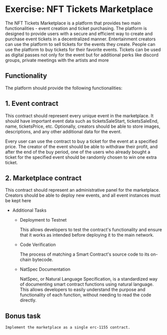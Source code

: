 # Exercise: NFT Tickets Marketplace


The NFT Tickets Marketplace is a platform that provides two main functionalities - event creation and ticket 
purchasing. The platform is designed to provide users with a secure and efficient way to create and purchase event 
tickets in a decentralized manner. Entertainment creators can use the platform to sell tickets for the events they 
create. People can use the platform to buy tickets for their favorite events. Tickets can be used as digital passes not 
only for the event but for additional perks like discord groups, private meetings with the artists and more



## Functionality

The platform should provide the following functionalities:

## 1. Event contract


This contract should represent every unique event in the marketplace. It should have important event data such 
as ticketsSaleStart, ticketsSaleEnd, name, ticketsPrice, etc. Optionally, creators should be able to store images, 
descriptions, and any other additional data for the event.


Every user can use the contract to buy a ticket for the event at a specified price.
The creator of the event should be able to withdraw their profit, and after the end of the buy period, one of the 
users who already bought a ticket for the specified event should be randomly chosen to win one extra ticket.


## 2. Marketplace contract

This contract should represent an administrative panel for the marketplace. Creators should be able to deploy 
new events, and all event instances must be kept here

* Additional Tasks

    - Deployment to Testnet

        This allows developers to test the contract's functionality and ensure that it works as intended before 
        deploying it to the main network.

    - Code Verification

        The process of matching a Smart Contract's source code to its on-chain bytecode.

    - NatSpec Documentation

        NatSpec, or Natural Language Specification, is a standardized way of documenting smart contract functions 
        using natural language. This allows developers to easily understand the purpose and functionality of each 
        function, without needing to read the code directly.


## Bonus task

`Implement the marketplace as a single erc-1155 contract.`